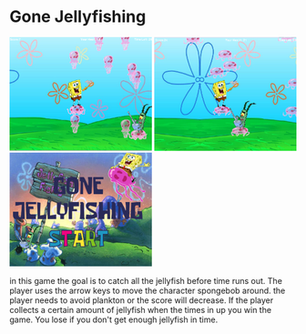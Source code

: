 <h1> Gone Jellyfishing </h1>
<img src="https://github.com/dsmith5737/gone-jellyfishing/blob/master/gameproject_thomas_wirta/capture%202.PNG" width = "250" height = "200">
<img src="https://github.com/dsmith5737/gone-jellyfishing/blob/master/gameproject_thomas_wirta/capture%203.PNG" width = "250" height ="200">
<img src="https://github.com/dsmith5737/gone-jellyfishing/blob/master/gameproject_thomas_wirta/SPLASH.png" width = "250" height ="200">
<p> in this game the goal is to catch all the jellyfish before time runs out. The player uses the arrow keys to move the character spongebob around. the player needs to avoid plankton or the score will decrease. If the player collects a certain amount of jellyfish when the times in up you win the game. You lose if you don't get enough jellyfish in time. </p> 
